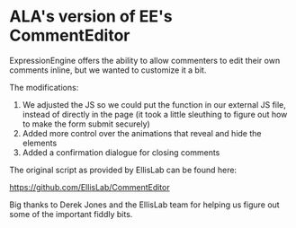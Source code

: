 # ALA's version of EE's CommentEditor

ExpressionEngine offers the ability to allow commenters to edit their own comments inline, but we wanted to customize it a bit.

The modifications:

1. We adjusted the JS so we could put the function in our external JS file, instead of directly in the page (it took a little sleuthing to figure out how to make the form submit securely)
2. Added more control over the animations that reveal and hide the elements
3. Added a confirmation dialogue for closing comments

The original script as provided by EllisLab can be found here:

https://github.com/EllisLab/CommentEditor

Big thanks to Derek Jones and the EllisLab team for helping us figure out some of the important fiddly bits.
